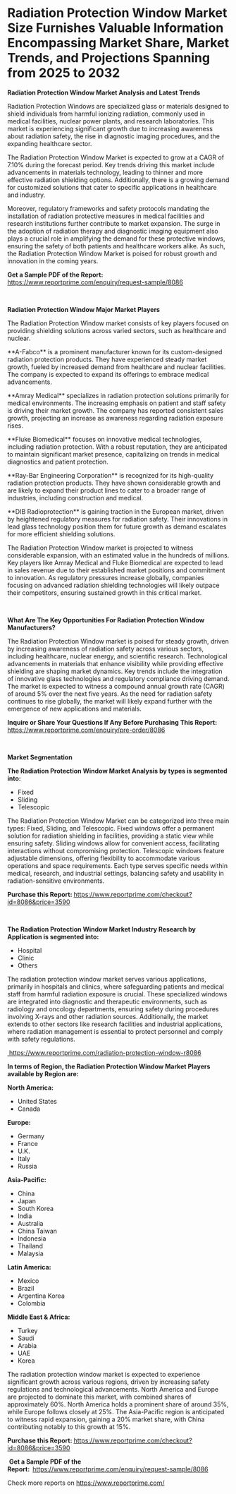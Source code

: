 <p><h1>Radiation Protection Window Market Size Furnishes Valuable Information Encompassing Market Share, Market Trends, and Projections Spanning from 2025 to 2032</h1></p><p><strong>Radiation Protection Window Market Analysis and Latest Trends</strong></p>
<p><p>Radiation Protection Windows are specialized glass or materials designed to shield individuals from harmful ionizing radiation, commonly used in medical facilities, nuclear power plants, and research laboratories. This market is experiencing significant growth due to increasing awareness about radiation safety, the rise in diagnostic imaging procedures, and the expanding healthcare sector. </p><p>The Radiation Protection Window Market is expected to grow at a CAGR of 7.10% during the forecast period. Key trends driving this market include advancements in materials technology, leading to thinner and more effective radiation shielding options. Additionally, there is a growing demand for customized solutions that cater to specific applications in healthcare and industry. </p><p>Moreover, regulatory frameworks and safety protocols mandating the installation of radiation protective measures in medical facilities and research institutions further contribute to market expansion. The surge in the adoption of radiation therapy and diagnostic imaging equipment also plays a crucial role in amplifying the demand for these protective windows, ensuring the safety of both patients and healthcare workers alike. As such, the Radiation Protection Window Market is poised for robust growth and innovation in the coming years.</p></p>
<p><strong>Get a Sample PDF of the Report:&nbsp;</strong> <a href="https://www.reportprime.com/enquiry/request-sample/8086?utm_campaign=3457&utm_medium=2&utm_source=Github&utm_content=ia&utm_term=19032025&utm_id=radiation-protection-window">https://www.reportprime.com/enquiry/request-sample/8086</a></p>
<p>&nbsp;</p>
<p><strong>Radiation Protection Window Major Market Players</strong></p>
<p><p>The Radiation Protection Window market consists of key players focused on providing shielding solutions across varied sectors, such as healthcare and nuclear. </p><p>**A-Fabco** is a prominent manufacturer known for its custom-designed radiation protection products. They have experienced steady market growth, fueled by increased demand from healthcare and nuclear facilities. The company is expected to expand its offerings to embrace medical advancements.</p><p>**Amray Medical** specializes in radiation protection solutions primarily for medical environments. The increasing emphasis on patient and staff safety is driving their market growth. The company has reported consistent sales growth, projecting an increase as awareness regarding radiation exposure rises.</p><p>**Fluke Biomedical** focuses on innovative medical technologies, including radiation protection. With a robust reputation, they are anticipated to maintain significant market presence, capitalizing on trends in medical diagnostics and patient protection.</p><p>**Ray-Bar Engineering Corporation** is recognized for its high-quality radiation protection products. They have shown considerable growth and are likely to expand their product lines to cater to a broader range of industries, including construction and medical.</p><p>**DIB Radioprotection** is gaining traction in the European market, driven by heightened regulatory measures for radiation safety. Their innovations in lead glass technology position them for future growth as demand escalates for more efficient shielding solutions.</p><p>The Radiation Protection Window market is projected to witness considerable expansion, with an estimated value in the hundreds of millions. Key players like Amray Medical and Fluke Biomedical are expected to lead in sales revenue due to their established market positions and commitment to innovation. As regulatory pressures increase globally, companies focusing on advanced radiation shielding technologies will likely outpace their competitors, ensuring sustained growth in this critical market.</p></p>
<p>&nbsp;</p>
<p><strong>What Are The Key Opportunities For Radiation Protection Window Manufacturers?</strong></p>
<p><p>The Radiation Protection Window market is poised for steady growth, driven by increasing awareness of radiation safety across various sectors, including healthcare, nuclear energy, and scientific research. Technological advancements in materials that enhance visibility while providing effective shielding are shaping market dynamics. Key trends include the integration of innovative glass technologies and regulatory compliance driving demand. The market is expected to witness a compound annual growth rate (CAGR) of around 5% over the next five years. As the need for radiation safety continues to rise globally, the market will likely expand further with the emergence of new applications and materials.</p></p>
<p><strong>Inquire or Share Your Questions If Any Before Purchasing This Report:</strong> <a href="https://www.reportprime.com/enquiry/pre-order/8086?utm_campaign=3457&utm_medium=2&utm_source=Github&utm_content=ia&utm_term=19032025&utm_id=radiation-protection-window">https://www.reportprime.com/enquiry/pre-order/8086</a></p>
<p>&nbsp;</p>
<p><strong>Market Segmentation</strong></p>
<p><strong>The Radiation Protection Window Market Analysis by types is segmented into:</strong></p>
<p><ul><li>Fixed</li><li>Sliding</li><li>Telescopic</li></ul></p>
<p><p>The Radiation Protection Window Market can be categorized into three main types: Fixed, Sliding, and Telescopic. Fixed windows offer a permanent solution for radiation shielding in facilities, providing a static view while ensuring safety. Sliding windows allow for convenient access, facilitating interactions without compromising protection. Telescopic windows feature adjustable dimensions, offering flexibility to accommodate various operations and space requirements. Each type serves specific needs within medical, research, and industrial settings, balancing safety and usability in radiation-sensitive environments.</p></p>
<p><strong>Purchase this Report:&nbsp;</strong><a href="https://www.reportprime.com/checkout?id=8086&price=3590&utm_campaign=3457&utm_medium=2&utm_source=Github&utm_content=ia&utm_term=19032025&utm_id=radiation-protection-window">https://www.reportprime.com/checkout?id=8086&price=3590</a></p>
<p>&nbsp;</p>
<p><strong>The Radiation Protection Window Market Industry Research by Application is segmented into:</strong></p>
<p><ul><li>Hospital</li><li>Clinic</li><li>Others</li></ul></p>
<p><p>The radiation protection window market serves various applications, primarily in hospitals and clinics, where safeguarding patients and medical staff from harmful radiation exposure is crucial. These specialized windows are integrated into diagnostic and therapeutic environments, such as radiology and oncology departments, ensuring safety during procedures involving X-rays and other radiation sources. Additionally, the market extends to other sectors like research facilities and industrial applications, where radiation management is essential to protect personnel and comply with safety regulations.</p></p>
<p><a href="https://www.reportprime.com/radiation-protection-window-r8086?utm_campaign=3457&utm_medium=2&utm_source=Github&utm_content=ia&utm_term=19032025&utm_id=radiation-protection-window">&nbsp;https://www.reportprime.com/radiation-protection-window-r8086</a></p>
<p><strong>In terms of Region, the Radiation Protection Window Market Players available by Region are:</strong></p>
<p>
    <p> <strong> North America: </strong>
        <ul>
            <li>United States</li>
            <li>Canada</li>
        </ul>
        </p> 
    <p> <strong> Europe: </strong>
        <ul>
            <li>Germany</li>
            <li>France</li>
            <li>U.K.</li>
            <li>Italy</li>
            <li>Russia</li>
        </ul>
        </p> 
    <p> <strong> Asia-Pacific: </strong>
        <ul>
            <li>China</li>
            <li>Japan</li>
            <li>South Korea</li>
            <li>India</li>
            <li>Australia</li>
            <li>China Taiwan</li>
            <li>Indonesia</li>
            <li>Thailand</li>
            <li>Malaysia</li>
        </ul>
        </p> 
    <p> <strong> Latin America: </strong>
        <ul>
            <li>Mexico</li>
            <li>Brazil</li>
            <li>Argentina Korea</li>
            <li>Colombia</li>
        </ul>
        </p> 
    <p> <strong> Middle East & Africa: </strong>
        <ul>
            <li>Turkey</li>
            <li>Saudi</li>
            <li>Arabia</li>
            <li>UAE</li>
            <li>Korea</li>
        </ul>
    </p>
    </p>
<p><p>The radiation protection window market is expected to experience significant growth across various regions, driven by increasing safety regulations and technological advancements. North America and Europe are projected to dominate this market, with combined shares of approximately 60%. North America holds a prominent share of around 35%, while Europe follows closely at 25%. The Asia-Pacific region is anticipated to witness rapid expansion, gaining a 20% market share, with China contributing notably to this growth at 15%.</p></p>
<p><strong>Purchase this Report: </strong><a href="https://www.reportprime.com/checkout?id=8086&price=3590&utm_campaign=3457&utm_medium=2&utm_source=Github&utm_content=ia&utm_term=19032025&utm_id=radiation-protection-window">https://www.reportprime.com/checkout?id=8086&price=3590</a></p>
<p>&nbsp;<strong>Get a Sample PDF of the Report:&nbsp;&nbsp;</strong><a href="https://www.reportprime.com/enquiry/request-sample/8086?utm_campaign=3457&utm_medium=2&utm_source=Github&utm_content=ia&utm_term=19032025&utm_id=radiation-protection-window">https://www.reportprime.com/enquiry/request-sample/8086</a></p>
<p><strong></strong></p>
<p>Check more reports on <a href="https://www.reportprime.com/?utm_campaign=3457&utm_medium=2&utm_source=Github&utm_content=ia&utm_term=19032025&utm_id=radiation-protection-window">https://www.reportprime.com/</a></p>
